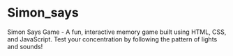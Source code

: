 # Simon_says
Simon Says Game - A fun, interactive memory game built using HTML, CSS, and JavaScript. Test your concentration by following the pattern of lights and sounds!
